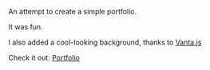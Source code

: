 An attempt to create a simple portfolio.

It was fun.

I also added a cool-looking background, thanks to [Vanta.js](https://github.com/tengbao/vanta)

Check it out: [Portfolio](https://srivathsannayak.github.io/Portfolio/)
